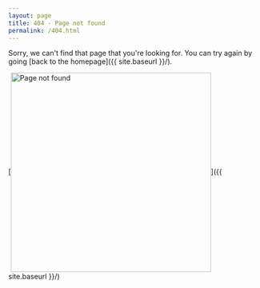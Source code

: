 ```yaml
---
layout: page
title: 404 - Page not found
permalink: /404.html
---
```


Sorry, we can't find that page that you're looking for. You can try again by going [back to the homepage]({{ site.baseurl }}/).

[<img src="{{ site.baseurl }}/images/404.jpg" alt="Page not found" style="width: 400px; margin-left: auto; margin-right: auto;" align="center"/>]({{ site.baseurl }}/)
